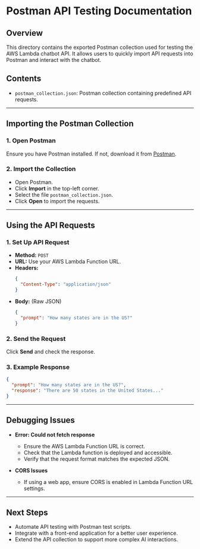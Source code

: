 # Postman API Testing Documentation

## Overview
This directory contains the exported Postman collection used for testing the AWS Lambda chatbot API. It allows users to quickly import API requests into Postman and interact with the chatbot.

## Contents
- `postman_collection.json`: Postman collection containing predefined API requests.

---

## Importing the Postman Collection
### 1. Open Postman
Ensure you have Postman installed. If not, download it from [Postman](https://www.postman.com/downloads/).

### 2. Import the Collection
- Open Postman.
- Click **Import** in the top-left corner.
- Select the file `postman_collection.json`.
- Click **Open** to import the requests.

---

## Using the API Requests
### 1. Set Up API Request
- **Method:** `POST`
- **URL:** Use your AWS Lambda Function URL.
- **Headers:**
  ```json
  {
    "Content-Type": "application/json"
  }
  ```
- **Body:** (Raw JSON)
  ```json
  {
    "prompt": "How many states are in the US?"
  }
  ```

### 2. Send the Request
Click **Send** and check the response.

### 3. Example Response
```json
{
  "prompt": "How many states are in the US?",
  "response": "There are 50 states in the United States..."
}
```

---

## Debugging Issues
- **Error: Could not fetch response**
  - Ensure the AWS Lambda Function URL is correct.
  - Check that the Lambda function is deployed and accessible.
  - Verify that the request format matches the expected JSON.

- **CORS Issues**
  - If using a web app, ensure CORS is enabled in Lambda Function URL settings.

---

## Next Steps
- Automate API testing with Postman test scripts.
- Integrate with a front-end application for a better user experience.
- Extend the API collection to support more complex AI interactions.

